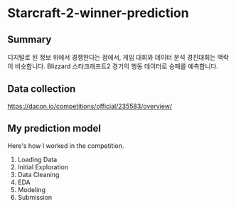 # Starcraft-2-winner-prediction

## Summary
디지털로 된 정보 위에서 경쟁한다는 점에서, 게임 대회와 데이터 분석 경진대회는 맥락이 비슷합니다.
Blizzard 스타크래프트2 경기의 행동 데이터로 승패를 예측합니다.

## Data collection
https://dacon.io/competitions/official/235583/overview/

## My prediction model

Here's how I worked in the competition.

1. Loading Data
2. Initial Exploration
3. Data Cleaning
4. EDA
5. Modeling
6. Submission
